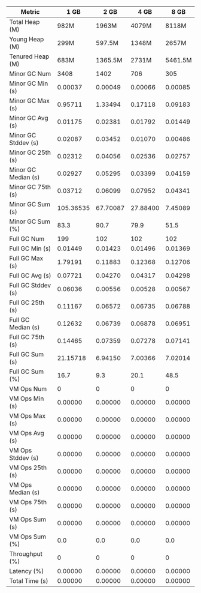 | Metric | 1 GB | 2 GB | 4 GB | 8 GB |
|------|----|----|----|----|
| Total Heap (M) | 982M | 1963M | 4079M | 8118M |
| Young Heap (M) | 299M | 597.5M | 1348M | 2657M |
| Tenured Heap (M) | 683M | 1365.5M | 2731M | 5461.5M |
| Minor GC Num | 3408 | 1402 | 706 | 305 |
| Minor GC Min (s) | 0.00037 | 0.00049 | 0.00066 | 0.00085 |
| Minor GC Max (s) | 0.95711 | 1.33494 | 0.17118 | 0.09183 |
| Minor GC Avg (s) | 0.01175 | 0.02381 | 0.01792 | 0.01449 |
| Minor GC Stddev (s) | 0.02087 | 0.03452 | 0.01070 | 0.00486 |
| Minor GC 25th (s) | 0.02312 | 0.04056 | 0.02536 | 0.02757 |
| Minor GC Median (s) | 0.02927 | 0.05295 | 0.03399 | 0.04159 |
| Minor GC 75th (s) | 0.03712 | 0.06099 | 0.07952 | 0.04341 |
| Minor GC Sum (s) | 105.36535 | 67.70087 | 27.88400 | 7.45089 |
| Minor GC Sum (%) | 83.3 | 90.7 | 79.9 | 51.5 |
| Full GC Num | 199 | 102 | 102 | 102 |
| Full GC Min (s) | 0.01449 | 0.01423 | 0.01496 | 0.01369 |
| Full GC Max (s) | 1.79191 | 0.11883 | 0.12368 | 0.12706 |
| Full GC Avg (s) | 0.07721 | 0.04270 | 0.04317 | 0.04298 |
| Full GC Stddev (s) | 0.06036 | 0.00556 | 0.00528 | 0.00567 |
| Full GC 25th (s) | 0.11167 | 0.06572 | 0.06735 | 0.06788 |
| Full GC Median (s) | 0.12632 | 0.06739 | 0.06878 | 0.06951 |
| Full GC 75th (s) | 0.14465 | 0.07359 | 0.07278 | 0.07141 |
| Full GC Sum (s) | 21.15718 | 6.94150 | 7.00366 | 7.02014 |
| Full GC Sum (%) | 16.7 | 9.3 | 20.1 | 48.5 |
| VM Ops Num | 0 | 0 | 0 | 0 |
| VM Ops Min (s) | 0.00000 | 0.00000 | 0.00000 | 0.00000 |
| VM Ops Max (s) | 0.00000 | 0.00000 | 0.00000 | 0.00000 |
| VM Ops Avg (s) | 0.00000 | 0.00000 | 0.00000 | 0.00000 |
| VM Ops Stddev (s) | 0.00000 | 0.00000 | 0.00000 | 0.00000 |
| VM Ops 25th (s) | 0.00000 | 0.00000 | 0.00000 | 0.00000 |
| VM Ops Median (s) | 0.00000 | 0.00000 | 0.00000 | 0.00000 |
| VM Ops 75th (s) | 0.00000 | 0.00000 | 0.00000 | 0.00000 |
| VM Ops Sum (s) | 0.00000 | 0.00000 | 0.00000 | 0.00000 |
| VM Ops Sum (%) | 0.0 | 0.0 | 0.0 | 0.0 |
| Throughput (%) | 0 | 0 | 0 | 0 |
| Latency (%) | 0.00000 | 0.00000 | 0.00000 | 0.00000 |
| Total Time (s) | 0.00000 | 0.00000 | 0.00000 | 0.00000 |
